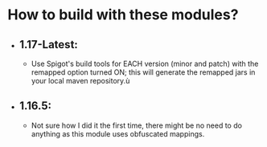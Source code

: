 # How to build with these modules?
- ## 1.17-Latest:
  - Use Spigot's build tools for EACH version (minor and patch) with the remapped option turned ON; this will generate the remapped jars in your local maven repository.ù
- ## 1.16.5:
  - Not sure how I did it the first time, there might be no need to do anything as this module uses obfuscated mappings.